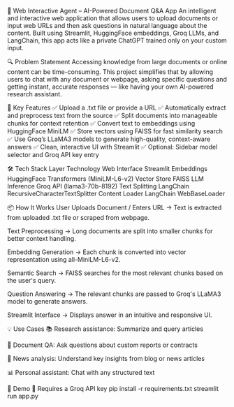 🧠 Web Interactive Agent – AI-Powered Document Q&A App
An intelligent and interactive web application that allows users to upload documents or input web URLs and then ask questions in natural language about the content. Built using Streamlit, HuggingFace embeddings, Groq LLMs, and LangChain, this app acts like a private ChatGPT trained only on your custom input.

🔍 Problem Statement
Accessing knowledge from large documents or online content can be time-consuming. This project simplifies that by allowing users to chat with any document or webpage, asking specific questions and getting instant, accurate responses — like having your own AI-powered research assistant.

🚀 Key Features
✅ Upload a .txt file or provide a URL
✅ Automatically extract and preprocess text from the source
✅ Split documents into manageable chunks for context retention
✅ Convert text to embeddings using HuggingFace MiniLM
✅ Store vectors using FAISS for fast similarity search
✅ Use Groq’s LLaMA3 models to generate high-quality, context-aware answers
✅ Clean, interactive UI with Streamlit
✅ Optional: Sidebar model selector and Groq API key entry

🛠️ Tech Stack
Layer	Technology
Web Interface	Streamlit
Embeddings	HuggingFace Transformers (MiniLM-L6-v2)
Vector Store	FAISS
LLM Inference	Groq API (llama3-70b-8192)
Text Splitting	LangChain RecursiveCharacterTextSplitter
Content Loader	LangChain WebBaseLoader

📦 How It Works
User Uploads Document / Enters URL
→ Text is extracted from uploaded .txt file or scraped from webpage.

Text Preprocessing
→ Long documents are split into smaller chunks for better context handling.

Embedding Generation
→ Each chunk is converted into vector representation using all-MiniLM-L6-v2.

Semantic Search
→ FAISS searches for the most relevant chunks based on the user's query.

Question Answering
→ The relevant chunks are passed to Groq's LLaMA3 model to generate answers.

Streamlit Interface
→ Displays answer in an intuitive and responsive UI.

💡 Use Cases
📚 Research assistance: Summarize and query articles

📄 Document QA: Ask questions about custom reports or contracts

📰 News analysis: Understand key insights from blog or news articles

📊 Personal assistant: Chat with any structured text

🧪 Demo
🔑 Requires a Groq API key
pip install -r requirements.txt
streamlit run app.py

